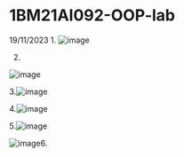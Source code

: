 # 1BM21AI092-OOP-lab
19/11/2023 1.
![image](https://github.com/Prathamgrao/1BM21AI092-OOP-lab/assets/138456172/3b6976cb-4253-45fc-be79-3ebf5e428a3d)


2.
![image](https://github.com/Prathamgrao/1BM21AI092-OOP-lab/assets/138456172/f1fe82b1-9dd4-45ad-9678-97ff925995d7)


3.![image](https://github.com/Prathamgrao/1BM21AI092-OOP-lab/assets/138456172/f2f84c7f-4bdf-4f44-984f-8460484040f2)


4.![image](https://github.com/Prathamgrao/1BM21AI092-OOP-lab/assets/138456172/16572c5f-260a-4cff-9b3c-07ede32d616b)



5.![image](https://github.com/Prathamgrao/1BM21AI092-OOP-lab/assets/138456172/92aae700-e6ef-4645-9080-02b4e72c8a77)




![image](https://github.com/Prathamgrao/1BM21AI092-OOP-lab/assets/138456172/cfe924a1-153a-46b5-be38-88e0a3294fa6)6.




